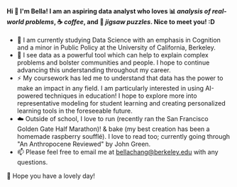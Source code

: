 #### Hi 👋 I'm Bella! I am an aspiring **data analyst** who loves :bar_chart: *analysis of real-world problems*, :coffee: *coffee*, and 🧩 *jigsaw puzzles*. Nice to meet you! :D

- 🐻 I am currently studying Data Science with an emphasis in Cognition and a minor in Public Policy at the University of California, Berkeley.
- 🌱 I see data as a powerful tool which can help to explain complex problems and bolster communities and people. I hope to continue advancing this understanding throughout my career.
- ⚡️ My coursework has led me to understand that data has the power to make an impact in any field. I am particularly interested in using AI-powered techniques in education! I hope to explore more into representative modeling for student learning and creating personalized learning tools in the foreseeable future.
- ☁️ Outside of school, I love to run (recently ran the San Francisco Golden Gate Half Marathon)! & bake (my best creation has been a homemade raspberry soufflé). I love to read too; currently going through "An Anthropocene Reviewed" by John Green.
- 📫 Please feel free to email me at bellachang@berkeley.edu with any questions.

💖 Hope you have a lovely day!
